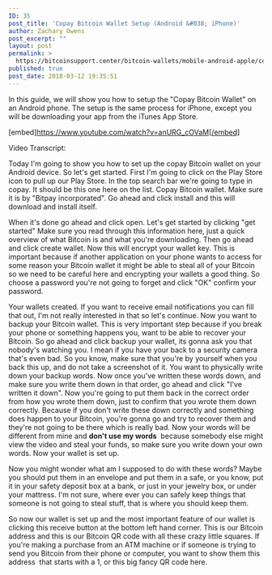 ```yaml
---
ID: 35
post_title: 'Copay Bitcoin Wallet Setup (Android &#038; iPhone)'
author: Zachary Owens
post_excerpt: ""
layout: post
permalink: >
  https://bitcoinsupport.center/bitcoin-wallets/mobile-android-apple/copay-bitcoin-wallet/copay-bitcoin-wallet-setup-android-iphone/
published: true
post_date: 2018-03-12 19:35:51
---
```

In this guide, we will show you how to setup the "Copay Bitcoin Wallet" on an Android phone. The setup is the same process for iPhone, except you will be downloading your app from the iTunes App Store.

[embed]https://www.youtube.com/watch?v=anURG_cOVaM[/embed]

Video Transcript:

Today I'm going to show you how to set up the copay Bitcoin wallet on your Android device. So let's get started.
First I'm going to click on the Play Store icon to pull up our Play Store. In the top search bar we're going to type in copay. It should be this one here on the list. Copay Bitcoin wallet. Make sure it is by "Bitpay incorporated". Go ahead and click install and this will download and install itself.

When it's done go ahead and click open. Let's get started by clicking "get started" Make sure you read through this information here, just a quick overview of what Bitcoin is and what you're downloading. Then go ahead and click create wallet. Now this will encrypt your wallet key. This is important because if another application on your phone wants to access for some reason your Bitcoin wallet it might be able to steal all of your Bitcoin so we need to be careful here and encrypting your wallets a good thing. So choose a password you're not going to forget and click "OK" confirm your password.

Your wallets created. If you want to receive email notifications you can fill that out, I'm not really interested in that so let's continue. Now you want to backup your Bitcoin wallet. This is very important step because if you break your phone or something happens you, want to be able to recover your Bitcoin. So go ahead and click backup your wallet, its gonna ask you that nobody's watching you. I mean if you have your back to a security camera that's even bad. So you know, make sure that you're by yourself when you back this up, and do not take a screenshot of it. You want to physically write down your backup words. Now once you've written these words down, and make sure you write them down in that order, go ahead and click "I've written it down". Now you're going to put them back in the correct order from how you wrote them down, just to confirm that you wrote them down correctly. Because if you don't write these down correctly and something does happen to your Bitcoin, you're gonna go and try to recover them and they're not going to be there which is really bad. Now your words will be different from mine and <strong>don't use my words</strong>  because somebody else might view the video and steal your funds, so make sure you write down your own words. Now your wallet is set up.

Now you might wonder what am I supposed to do with these words? Maybe you should put them in an envelope and put them in a safe, or you know, put it in your safety deposit box at a bank, or just in your jewelry box, or under your mattress. I'm not sure, where ever you can safely keep things that someone is not going to steal stuff, that is where you should keep them.

So now our wallet is set up and the most important feature of our wallet is clicking this receive button at the bottom left hand corner. This is our Bitcoin address and this is our Bitcoin QR code with all these crazy little squares. If you're making a purchase from an ATM machine or if someone is trying to send you Bitcoin from their phone or computer, you want to show them this address  that starts with a 1, or this big fancy QR code here.